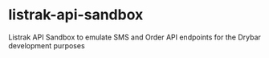 # listrak-api-sandbox
Listrak API Sandbox to emulate SMS and Order API endpoints for the Drybar development purposes

